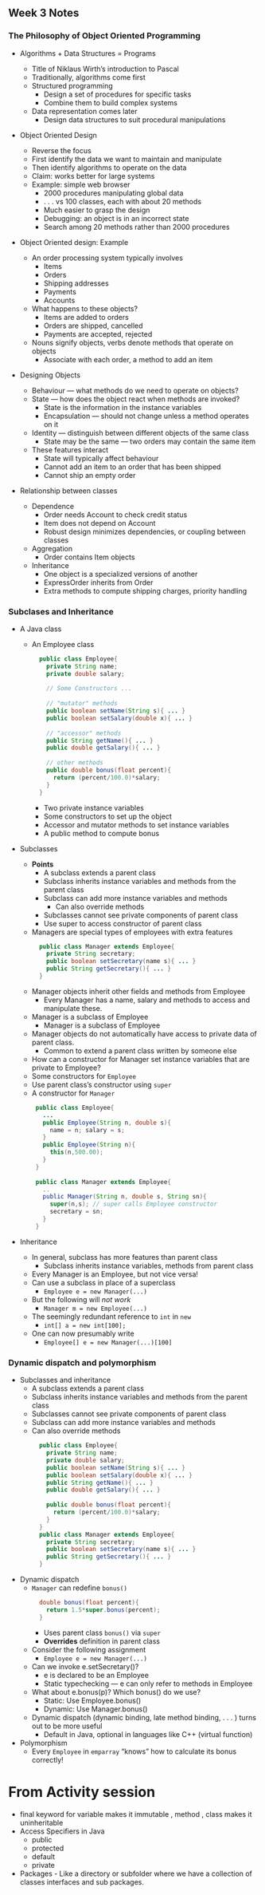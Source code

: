 ## Week 3 Notes

### The Philosophy of Object Oriented Programming
* Algorithms + Data Structures = Programs
  - Title of Niklaus Wirth’s introduction to Pascal
  - Traditionally, algorithms come first
  - Structured programming
    - Design a set of procedures for specific tasks
    - Combine them to build complex systems
  - Data representation comes later
    - Design data structures to suit procedural manipulations

* Object Oriented Design
  - Reverse the focus
  - First identify the data we want to maintain and manipulate
  - Then identify algorithms to operate on the data
  - Claim: works better for large systems
  - Example: simple web browser
    - 2000 procedures manipulating global data
    - . . . vs 100 classes, each with about 20 methods
    - Much easier to grasp the design
    - Debugging: an object is in an incorrect state
    - Search among 20 methods rather than 2000 procedures

* Object Oriented design: Example
  - An order processing system typically involves
    - Items
    - Orders
    - Shipping addresses
    - Payments
    - Accounts
  - What happens to these objects?
    - Items are added to orders
    - Orders are shipped, cancelled
    - Payments are accepted, rejected
  - Nouns signify objects, verbs denote methods that operate on objects
    - Associate with each order, a method to add an item
* Designing Objects
  - Behaviour — what methods do we need to operate on objects?
  - State — how does the object react when methods are invoked?
    - State is the information in the instance variables
    - Encapsulation — should not change unless a method operates on it
  - Identity — distinguish between different objects of the same class
    - State may be the same — two orders may contain the same item
  - These features interact
    - State will typically affect behaviour
    - Cannot add an item to an order that has been shipped
    - Cannot ship an empty order
* Relationship between classes
  - Dependence
    - Order needs Account to check credit status
    - Item does not depend on Account
    - Robust design minimizes dependencies, or coupling between classes
  - Aggregation
    - Order contains Item objects
  - Inheritance
    - One object is a specialized versions of another
    - ExpressOrder inherits from Order
    - Extra methods to compute shipping charges, priority handling

### Subclases and Inheritance

* A Java class
  - An Employee class
      ```java
        public class Employee{
          private String name;
          private double salary;
          
          // Some Constructors ...
          
          // "mutator" methods
          public boolean setName(String s){ ... }
          public boolean setSalary(double x){ ... }
          
          // "accessor" methods
          public String getName(){ ... }
          public double getSalary(){ ... }
          
          // other methods
          public double bonus(float percent){
            return (percent/100.0)*salary;
          }
        }
      ```
       - Two private instance variables
       - Some constructors to set up the object
       - Accessor and mutator methods to set instance variables
       - A public method to compute bonus

* Subclasses
  - **Points**
    - A subclass extends a parent class
    - Subclass inherits instance variables and methods from the parent class
    - Subclass can add more instance variables and methods
      - Can also override methods
    - Subclasses cannot see private components of parent class
    - Use super to access constructor of parent class
  - Managers are special types of employees with extra features
    ```java
      public class Manager extends Employee{
        private String secretary;
        public boolean setSecretary(name s){ ... }
        public String getSecretary(){ ... }
      }
    ```
  - Manager objects inherit other fields and methods from Employee
    - Every Manager has a name, salary and methods to access and manipulate these.
  - Manager is a subclass of Employee
    - Manager is a subclass of Employee
  - Manager objects do not automatically have access to private data of parent class.
    - Common to extend a parent class written by someone else
  - How can a constructor for Manager set instance variables that are private to Employee?
  - Some constructors for `Employee`
  - Use parent class’s constructor using `super`
  - A constructor for `Manager`
     ```java
      public class Employee{
        ...
        public Employee(String n, double s){
          name = n; salary = s;
        }
        public Employee(String n){
          this(n,500.00);
        }
      }
      
      public class Manager extends Employee{
        ..
        public Manager(String n, double s, String sn){
          super(n,s); // super calls Employee constructor
          secretary = sn;
        }
      }
     ```
* Inheritance
  - In general, subclass has more features than parent class
    - Subclass inherits instance variables, methods from parent class
  - Every Manager is an Employee, but not vice versa!
  - Can use a subclass in place of a superclass
    - `Employee e = new Manager(...)`
  - But the following will *not work*
    - `Manager m = new Employee(...)`
  - The seemingly redundant reference to `int` in `new`
    - `int[] a = new int[100];`
  - One can now presumably write
    - `Employee[] e = new Manager(...)[100]`

### Dynamic dispatch and polymorphism
* Subclasses and inheritance
  - A subclass extends a parent class
  - Subclass inherits instance variables and methods from the parent class
  - Subclasses cannot see private components of parent class
  - Subclass can add more instance variables and methods
  - Can also override methods
    ```java
      public class Employee{
        private String name;
        private double salary;
        public boolean setName(String s){ ... }
        public boolean setSalary(double x){ ... }
        public String getName(){ ... }
        public double getSalary(){ ... }
        
        public double bonus(float percent){
          return (percent/100.0)*salary;
        }
      }
      public class Manager extends Employee{
        private String secretary;
        public boolean setSecretary(name s){ ... }
        public String getSecretary(){ ... }
      }
    ```
* Dynamic dispatch
  - `Manager` can redefine `bonus()`
      ```java
        double bonus(float percent){
          return 1.5*super.bonus(percent);
        }
      ```
    - Uses parent class `bonus()` via `super`
    - **Overrides** definition in parent class
  - Consider the following assignment
    - `Employee e = new Manager(...)`
  - Can we invoke e.setSecretary()?
    - e is declared to be an Employee
    - Static typechecking — e can only refer to methods in Employee
  - What about e.bonus(p)? Which bonus() do we use?
    - Static: Use Employee.bonus()
    - Dynamic: Use Manager.bonus()
  - Dynamic dispatch (dynamic binding, late method binding, . . . ) turns out to be more useful
    - Default in Java, optional in languages like C++ (virtual function)
* Polymorphism
  - Every `Employee` in `emparray` “knows” how to calculate its bonus correctly!

# From Activity session
* final keyword for variable makes it immutable , method , class makes it uninheritable
* Access Specifiers in Java
  - public
  - protected
  - default
  - private
* Packages - Like a directory or subfolder where we have a collection of classes interfaces and sub packages.

